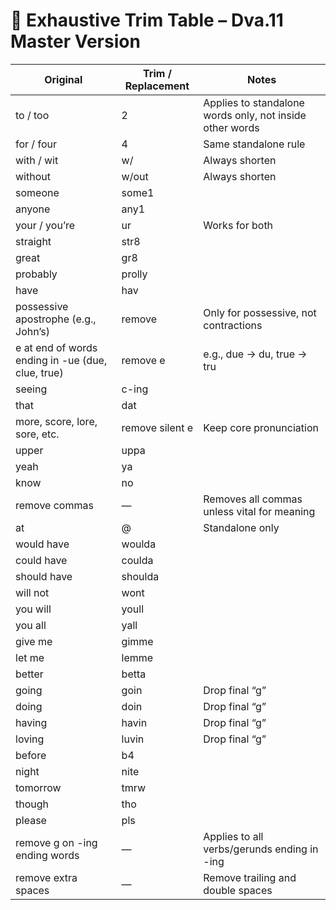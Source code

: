 # 📜 Exhaustive Trim Table – Dva.11 Master Version

| **Original** | **Trim / Replacement** | **Notes** |
|--------------|------------------------|-----------|
| to / too     | 2                      | Applies to standalone words only, not inside other words |
| for / four   | 4                      | Same standalone rule |
| with / wit   | w/                     | Always shorten |
| without      | w/out                  | Always shorten |
| someone      | some1                  |  |
| anyone       | any1                   |  |
| your / you’re| ur                     | Works for both |
| straight     | str8                   |  |
| great        | gr8                    |  |
| probably     | prolly                 |  |
| have         | hav                    |  |
| possessive apostrophe (e.g., John’s) | remove     | Only for possessive, not contractions |
| e at end of words ending in -ue (due, clue, true) | remove e | e.g., due → du, true → tru |
| seeing       | c-ing                  |  |
| that         | dat                    |  |
| more, score, lore, sore, etc. | remove silent e | Keep core pronunciation |
| upper        | uppa                   |  |
| yeah         | ya                     |  |
| know         | no                     |  |
| remove commas| —                      | Removes all commas unless vital for meaning |
| at           | @                      | Standalone only |
| would have   | woulda                  |  |
| could have   | coulda                  |  |
| should have  | shoulda                 |  |
| will not     | wont                    |  |
| you will     | youll                   |  |
| you all      | yall                    |  |
| give me      | gimme                   |  |
| let me       | lemme                   |  |
| better       | betta                   |  |
| going        | goin                    | Drop final “g” |
| doing        | doin                    | Drop final “g” |
| having       | havin                   | Drop final “g” |
| loving       | luvin                   | Drop final “g” |
| before       | b4                      |  |
| night        | nite                    |  |
| tomorrow     | tmrw                    |  |
| though       | tho                     |  |
| please       | pls                     |  |
| remove g on -ing ending words | —      | Applies to all verbs/gerunds ending in -ing |
| remove extra spaces | —               | Remove trailing and double spaces |